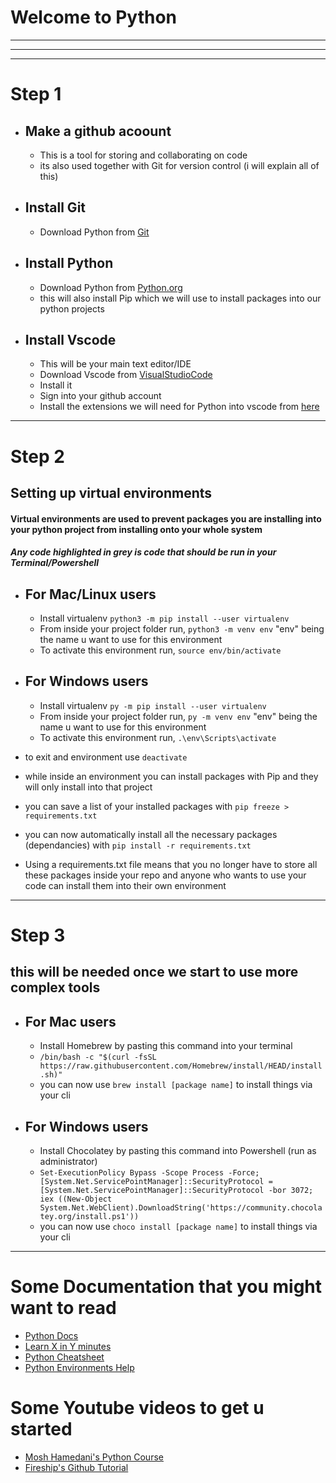 # Welcome to Python
___
---
---

# Step 1

* ## Make a github acoount
  * This is a tool for storing and collaborating on code
  * its also used together with Git for version control (i will explain all of this) 

* ## Install Git
  * Download Python from [Git](https://git-scm.com/)


* ## Install Python
  * Download Python from [Python.org](https://www.python.org/downloads/)
  * this will also install Pip which we will use to install packages into our python projects


* ## Install Vscode
  * This will be your main text editor/IDE 
  * Download Vscode from [VisualStudioCode](https://code.visualstudio.com/?wt.mc_id=DX_841432)
  * Install it
  * Sign into your github account
  * Install the extensions we will need for Python into vscode from [here](https://marketplace.visualstudio.com/items?itemName=donjayamanne.python-extension-pack)
---

# Step 2
## Setting up virtual environments
#### Virtual environments are used to prevent packages you are installing into your python project from installing onto your whole system
#### **_Any code highlighted in grey is code that should be run in your Terminal/Powershell_**

* ## For Mac/Linux users
  * Install virtualenv `python3 -m pip install --user virtualenv`
  * From inside your project folder run, `python3 -m venv env` "env" being the name u want to use for this environment
  * To activate this environment run, `source env/bin/activate`


* ## For Windows users
  * Install virtualenv `py -m pip install --user virtualenv`
  * From inside your project folder run, `py -m venv env` "env" being the name u want to use for this environment
  * To activate this environment run, `.\env\Scripts\activate`

* to exit and environment use `deactivate`
* while inside an environment you can install packages with Pip and they will only install into that project
* you can save a list of your installed packages with `pip freeze > requirements.txt`
* you can now automatically install all the necessary packages (dependancies) with `pip install -r requirements.txt`
* Using a requirements.txt file means that you no longer have to store all these packages inside your repo and anyone who wants to use your code can install them into their own environment
---

# Step 3
## this will be needed once we start to use more complex tools
* ## For Mac users
  * Install Homebrew by pasting this command into your terminal
  * ```/bin/bash -c "$(curl -fsSL https://raw.githubusercontent.com/Homebrew/install/HEAD/install.sh)"``` 
  * you can now use `brew install [package name]` to install things via your cli
  
* ## For Windows users
  * Install Chocolatey by pasting this command into Powershell (run as administrator)
  * ```Set-ExecutionPolicy Bypass -Scope Process -Force; [System.Net.ServicePointManager]::SecurityProtocol = [System.Net.ServicePointManager]::SecurityProtocol -bor 3072; iex ((New-Object System.Net.WebClient).DownloadString('https://community.chocolatey.org/install.ps1'))```
  * you can now use `choco install [package name]` to install things via your cli
---

# Some Documentation that you might want to read

* [Python Docs](https://www.python.org/doc/) 
* [Learn X in Y minutes](https://learnxinyminutes.com/docs/python/)
* [Python Cheatsheet](https://www.pythoncheatsheet.org/cheatsheet/basics)
* [Python Environments Help](https://packaging.python.org/en/latest/guides/installing-using-pip-and-virtual-environments/#:~:text=To%20create%20a%20virtual%20environment,virtualenv%20in%20the%20below%20commands.&text=The%20second%20argument%20is%20the,project%20and%20call%20it%20env%20.)

# Some Youtube videos to get u started
* [Mosh Hamedani's Python Course](https://www.youtube.com/watch?v=kqtD5dpn9C8)
* [Fireship's Github Tutorial](https://www.youtube.com/watch?v=HkdAHXoRtos)